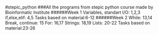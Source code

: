 #stepic_python
###All the programs from stepic python course made by Bioinformatic Institute
######Week 1
Variables, standart I/O: 1,2,3
if,else,elif: 4,5
Tasks based on material:6-12
######Week 2
While: 13,14
Break, continue: 15
For: 16,17
Strings: 18,19
Lists: 20-22
Tasks based on material:23-26